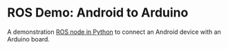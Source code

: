 ROS Demo: Android to Arduino
============================

A demonstration [ROS node in Python][tutorial] to connect an Android device with an Arduino board.

  [tutorial]: http://wiki.ros.org/android_sensors_driver/Tutorials/DrivingAnArduinoBoardFromAnAndroidDevice

